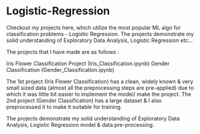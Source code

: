 # Logistic-Regression

Checkout my projects here, which utilize the most popular ML algo for classification problems - Logistic Regression. The projects demonstrate my solid understanding of Exploratory Data Analysis, Logistic Regression etc...

The projects that I have made are as follows :

Iris Flower Classification Project (Iris_Classification.ipynb)
Gender Classification (Gender_Classification.ipynb)

The 1st project (Iris Flower Classification) has a clean, widely known & very small sized data (almost all the preprocessing steps are pre-applied) due to which it was little bit easier to implement the model/ make the project. The 2nd project (Gender Classification) has a large dataset & I also preprocessed it to make it suitable for training.

The projects demonstrate my solid understanding of Exploratory Data Analysis, Logistic Regression model & data pre-processing.
